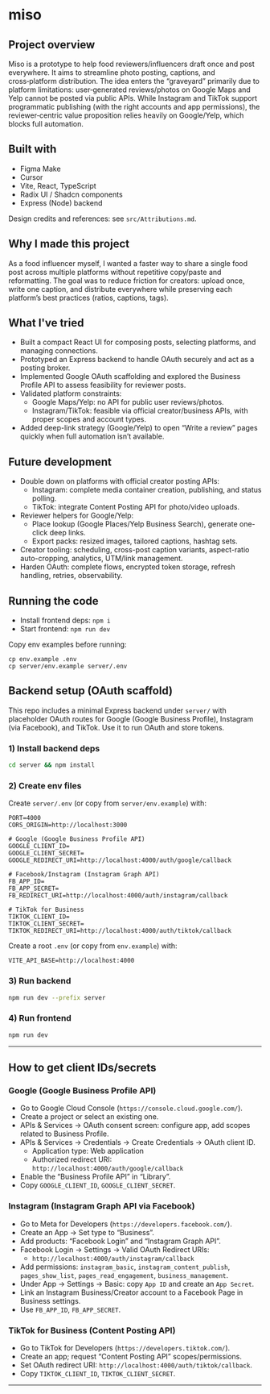 # miso
 
## Project overview

Miso is a prototype to help food reviewers/influencers draft once and post everywhere. It aims to streamline photo posting, captions, and cross‑platform distribution. The idea enters the “graveyard” primarily due to platform limitations: user‑generated reviews/photos on Google Maps and Yelp cannot be posted via public APIs. While Instagram and TikTok support programmatic publishing (with the right accounts and app permissions), the reviewer‑centric value proposition relies heavily on Google/Yelp, which blocks full automation.

## Built with

- Figma Make
- Cursor
- Vite, React, TypeScript
- Radix UI / Shadcn components
- Express (Node) backend

Design credits and references: see `src/Attributions.md`.

## Why I made this project

As a food influencer myself, I wanted a faster way to share a single food post across multiple platforms without repetitive copy/paste and reformatting. The goal was to reduce friction for creators: upload once, write one caption, and distribute everywhere while preserving each platform’s best practices (ratios, captions, tags).

## What I've tried

- Built a compact React UI for composing posts, selecting platforms, and managing connections.
- Prototyped an Express backend to handle OAuth securely and act as a posting broker.
- Implemented Google OAuth scaffolding and explored the Business Profile API to assess feasibility for reviewer posts.
- Validated platform constraints:
  - Google Maps/Yelp: no API for public user reviews/photos.
  - Instagram/TikTok: feasible via official creator/business APIs, with proper scopes and account types.
- Added deep-link strategy (Google/Yelp) to open “Write a review” pages quickly when full automation isn’t available.

## Future development

- Double down on platforms with official creator posting APIs:
  - Instagram: complete media container creation, publishing, and status polling.
  - TikTok: integrate Content Posting API for photo/video uploads.
- Reviewer helpers for Google/Yelp:
  - Place lookup (Google Places/Yelp Business Search), generate one-click deep links.
  - Export packs: resized images, tailored captions, hashtag sets.
- Creator tooling: scheduling, cross-post caption variants, aspect-ratio auto-cropping, analytics, UTM/link management.
- Harden OAuth: complete flows, encrypted token storage, refresh handling, retries, observability.

## Running the code

- Install frontend deps: `npm i`
- Start frontend: `npm run dev`

Copy env examples before running:

```
cp env.example .env
cp server/env.example server/.env
```

## Backend setup (OAuth scaffold)

This repo includes a minimal Express backend under `server/` with placeholder OAuth routes for Google (Google Business Profile), Instagram (via Facebook), and TikTok. Use it to run OAuth and store tokens.

### 1) Install backend deps

```bash
cd server && npm install
```

### 2) Create env files

Create `server/.env` (or copy from `server/env.example`) with:

```
PORT=4000
CORS_ORIGIN=http://localhost:3000

# Google (Google Business Profile API)
GOOGLE_CLIENT_ID=
GOOGLE_CLIENT_SECRET=
GOOGLE_REDIRECT_URI=http://localhost:4000/auth/google/callback

# Facebook/Instagram (Instagram Graph API)
FB_APP_ID=
FB_APP_SECRET=
FB_REDIRECT_URI=http://localhost:4000/auth/instagram/callback

# TikTok for Business
TIKTOK_CLIENT_ID=
TIKTOK_CLIENT_SECRET=
TIKTOK_REDIRECT_URI=http://localhost:4000/auth/tiktok/callback
```

Create a root `.env` (or copy from `env.example`) with:

```
VITE_API_BASE=http://localhost:4000
```

### 3) Run backend

```bash
npm run dev --prefix server
```

### 4) Run frontend

```bash
npm run dev
```

---

## How to get client IDs/secrets

### Google (Google Business Profile API)
- Go to Google Cloud Console (`https://console.cloud.google.com/`).
- Create a project or select an existing one.
- APIs & Services → OAuth consent screen: configure app, add scopes related to Business Profile.
- APIs & Services → Credentials → Create Credentials → OAuth client ID.
  - Application type: Web application
  - Authorized redirect URI: `http://localhost:4000/auth/google/callback`
- Enable the “Business Profile API” in “Library”.
- Copy `GOOGLE_CLIENT_ID`, `GOOGLE_CLIENT_SECRET`.

### Instagram (Instagram Graph API via Facebook)
- Go to Meta for Developers (`https://developers.facebook.com/`).
- Create an App → Set type to “Business”.
- Add products: “Facebook Login” and “Instagram Graph API”.
- Facebook Login → Settings → Valid OAuth Redirect URIs:
  - `http://localhost:4000/auth/instagram/callback`
- Add permissions: `instagram_basic`, `instagram_content_publish`, `pages_show_list`, `pages_read_engagement`, `business_management`.
- Under App → Settings → Basic: copy `App ID` and create an `App Secret`.
- Link an Instagram Business/Creator account to a Facebook Page in Business settings.
- Use `FB_APP_ID`, `FB_APP_SECRET`.

### TikTok for Business (Content Posting API)
- Go to TikTok for Developers (`https://developers.tiktok.com/`).
- Create an app; request “Content Posting API” scopes/permissions.
- Set OAuth redirect URI: `http://localhost:4000/auth/tiktok/callback`.
- Copy `TIKTOK_CLIENT_ID`, `TIKTOK_CLIENT_SECRET`.
 
---
  
